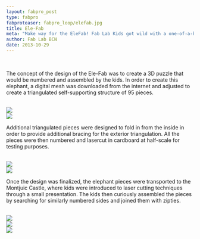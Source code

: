 ```yaml
---
layout: fabpro_post
type: fabpro
fabproteaser: fabpro_loop/elefab.jpg
title: Ele-Fab
meta: "Make way for the EleFab! Fab Lab Kids got wild with a one-of-a-kind elephant creature during a kids workshop held at the 2nd edition of the Open Air Festival on Montjuic on Oct. 26, 2013."
author: Fab Lab BCN
date: 2013-10-29
---
```



<br>

The concept of the design of the Ele-Fab was to create a 3D puzzle that would be numbered and assembled by the kids. In order to create this elephant, a digital mesh was downloaded from the internet and adjusted to create a triangulated self-supporting structure of 95 pieces.

<br>

<img src="{{site.baseurl}}{{ site.url }}/img/fabpro/ele_fab/ele_lab-7.jpg">

<br>

<img src="{{site.baseurl}}{{ site.url }}/img/fabpro/ele_fab/ele_lab-8.jpg">

<br>

Additional triangulated pieces were designed to fold in from the inside in order to provide additional bracing for the exterior triangulation. All the pieces were then numbered and lasercut in cardboard at half-scale for testing purposes.

<br>

<img src="{{site.baseurl}}{{ site.url }}/img/fabpro/ele_fab/ele_lab-1.jpg">

<br>

<img src="{{site.baseurl}}{{ site.url }}/img/fabpro/ele_fab/ele_lab-4.jpg">

<br>

Once the design was finalized, the elephant pieces were transported to the Montjuic Castle, where kids were introduced to laser cutting techniques through a small presentation. The kids then curiously assembled the pieces by searching for similarly numbered sides and joined them with zipties.

<br>

<img src="{{site.baseurl}}{{ site.url }}/img/fabpro/ele_fab/ele_lab-3.jpg">

<br>

<img src="{{site.baseurl}}{{ site.url }}/img/fabpro/ele_fab/ele_lab-9.jpg">

<br>

<img src="{{site.baseurl}}{{ site.url }}/img/fabpro/ele_fab/ele_lab-5.jpg">